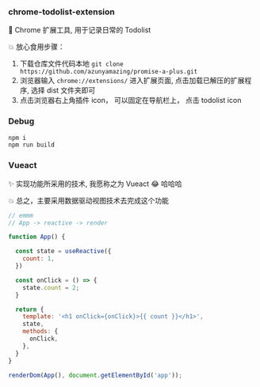 ### chrome-todolist-extension

:star2: Chrome 扩展工具, 用于记录日常的 Todolist

:collision: 放心食用步骤：

1. 下载仓库文件代码本地 `git clone https://github.com/azunyamazing/promise-a-plus.git`
2. 浏览器输入 `chrome://extensions/` 进入扩展页面, 点击加载已解压的扩展程序, 选择 dist 文件夹即可
3. 点击浏览器右上角插件 icon， 可以固定在导航栏上， 点击 todolist icon

### Debug

```bash
npm i
npm run build
```

### Vueact

:sparkles: 实现功能所采用的技术, 我愿称之为 Vueact :joy: 哈哈哈

:boom: 总之，主要采用数据驱动视图技术去完成这个功能

```js
// emmm
// App -> reactive -> render

function App() {

  const state = useReactive({
    count: 1,
  })

  const onClick = () => {
    state.count = 2;
  }

  return {
    template: '<h1 onClick={onClick}>{{ count }}</h1>',
    state,
    methods: {
      onClick,
    },
  }
}

renderDom(App(), document.getElementById('app'));
```